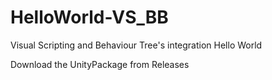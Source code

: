 # HelloWorld-VS_BB
 Visual Scripting and Behaviour Tree's integration Hello World

Download the UnityPackage from Releases
